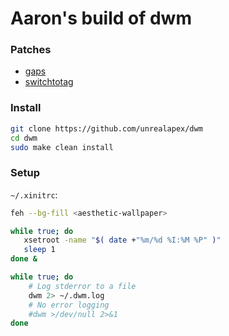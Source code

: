 # Aaron's build of dwm

### Patches
- [gaps](https://dwm.suckless.org/patches/gaps/)
- [switchtotag](https://dwm.suckless.org/patches/switchtotag/)

### Install
```bash
git clone https://github.com/unrealapex/dwm
cd dwm
sudo make clean install
```

### Setup
`~/.xinitrc`:
```bash
feh --bg-fill <aesthetic-wallpaper>

while true; do
   xsetroot -name "$( date +"%m/%d %I:%M %P" )"
   sleep 1
done &

while true; do
    # Log stderror to a file 
    dwm 2> ~/.dwm.log
    # No error logging
    #dwm >/dev/null 2>&1
done
```

